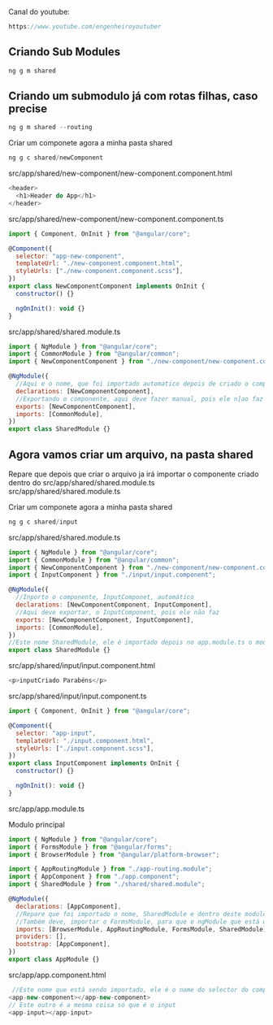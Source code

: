 Canal do youtube:

```js
https://www.youtube.com/engenheiroyoutuber
```

## Criando Sub Modules

```js
ng g m shared
```

## Criando um submodulo já com rotas filhas, caso precise

```js
ng g m shared --routing
```

Criar um componete agora a minha pasta shared

```js
ng g c shared/newComponent
```

src/app/shared/new-component/new-component.component.html

```js
<header>
  <h1>Header do App</h1>
</header>
```

src/app/shared/new-component/new-component.component.ts

```js
import { Component, OnInit } from "@angular/core";

@Component({
  selector: "app-new-component",
  templateUrl: "./new-component.component.html",
  styleUrls: ["./new-component.component.scss"],
})
export class NewComponentComponent implements OnInit {
  constructor() {}

  ngOnInit(): void {}
}
```

src/app/shared/shared.module.ts

```js
import { NgModule } from "@angular/core";
import { CommonModule } from "@angular/common";
import { NewComponentComponent } from "./new-component/new-component.component";

@NgModule({
  //Aqui e o nome, que foi importado automatico depois de criado o componente
  declarations: [NewComponentComponent],
  //Exportando o componente, aqui deve fazer manual, pois ele n]ao faz automático
  exports: [NewComponentComponent],
  imports: [CommonModule],
})
export class SharedModule {}
```

## Agora vamos criar um arquivo, na pasta shared

Repare que depois que criar o arquivo ja irá importar o componente criado dentro
do src/app/shared/shared.module.ts src/app/shared/shared.module.ts

Criar um componete agora a minha pasta shared

```js
ng g c shared/input
```

src/app/shared/shared.module.ts

```js
import { NgModule } from "@angular/core";
import { CommonModule } from "@angular/common";
import { NewComponentComponent } from "./new-component/new-component.component";
import { InputComponent } from "./input/input.component";

@NgModule({
  //Inporto o componente, InputComponet, automático
  declarations: [NewComponentComponent, InputComponent],
  //Aqui deve exportar, o InputComponent, pois ele não faz
  exports: [NewComponentComponent, InputComponent],
  imports: [CommonModule],
})
//Este nome SharedModule, ele é importado depois no app.module.ts o modulo principal
export class SharedModule {}
```

src/app/shared/input/input.component.html

```js
<p>inputCriado Parabéns</p>
```

src/app/shared/input/input.component.ts

```js
import { Component, OnInit } from "@angular/core";

@Component({
  selector: "app-input",
  templateUrl: "./input.component.html",
  styleUrls: ["./input.component.scss"],
})
export class InputComponent implements OnInit {
  constructor() {}

  ngOnInit(): void {}
}
```

src/app/app.module.ts

Modulo principal

```js
import { NgModule } from "@angular/core";
import { FormsModule } from "@angular/forms";
import { BrowserModule } from "@angular/platform-browser";

import { AppRoutingModule } from "./app-routing.module";
import { AppComponent } from "./app.component";
import { SharedModule } from "./shared/shared.module";

@NgModule({
  declarations: [AppComponent],
  //Repare que foi importado o nome, SharedModule e dentro deste module tem outros componentes criados
  //Também deve, importar o FormsModule, para que o ngModule que está dentro do shared.module.ts funcione
  imports: [BrowserModule, AppRoutingModule, FormsModule, SharedModule],
  providers: [],
  bootstrap: [AppComponent],
})
export class AppModule {}
```

src/app/app.component.html

```js
 //Este nome que está sendo importado, ele é o nome do selector do componente, no caso src/app/shared/new-component/new-component.component.ts, assim você irá ver o que foi feito dentro deste componente, no html
<app-new-component></app-new-component>
// Este outro é a mesma coisa só que é o input
<app-input></app-input>
```
